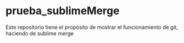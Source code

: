 # prueba_sublimeMerge
Este repositorio tiene el propósito de mostrar el funcionamiento de git, haciendo de sublime merge
